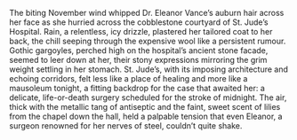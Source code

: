 The biting November wind whipped Dr. Eleanor Vance’s auburn hair across her face as she hurried across the cobblestone courtyard of St. Jude’s Hospital.  Rain, a relentless, icy drizzle, plastered her tailored coat to her back, the chill seeping through the expensive wool like a persistent rumour.  Gothic gargoyles, perched high on the hospital’s ancient stone facade, seemed to leer down at her, their stony expressions mirroring the grim weight settling in her stomach.  St. Jude’s, with its imposing architecture and echoing corridors, felt less like a place of healing and more like a mausoleum tonight, a fitting backdrop for the case that awaited her: a delicate, life-or-death surgery scheduled for the stroke of midnight.  The air, thick with the metallic tang of antiseptic and the faint, sweet scent of lilies from the chapel down the hall, held a palpable tension that even Eleanor, a surgeon renowned for her nerves of steel, couldn’t quite shake.
